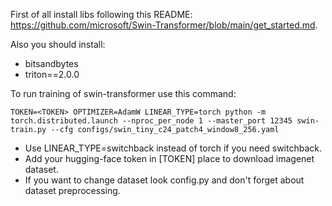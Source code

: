 
First of all install libs following this README: https://github.com/microsoft/Swin-Transformer/blob/main/get_started.md. 

Also you should install:
- bitsandbytes
- triton==2.0.0

To run training of swin-transformer use this command:

```
TOKEN=<TOKEN> OPTIMIZER=AdamW LINEAR_TYPE=torch python -m torch.distributed.launch --nproc_per_node 1 --master_port 12345 swin-train.py --cfg configs/swin_tiny_c24_patch4_window8_256.yaml
```

- Use LINEAR_TYPE=switchback instead of torch if you need switchback.
- Add your hugging-face token in [TOKEN] place to download imagenet dataset.
- If you want to change dataset look config.py and don't forget about dataset preprocessing.

